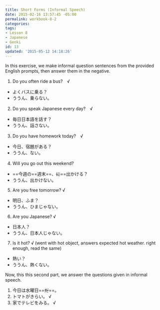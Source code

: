 ```yaml
---
title: Short Forms (Informal Speech)
date: 2015-02-16 13:57:45 -05:00
permalink: workbook-8-2
categories:
tags:
- Lesson 8
- Japanese
- Genki
id: 13
updated: '2015-05-12 14:18:26'
---
```


In this exercise, we make informal question sentences from the provided English prompts, then answer them in the negative.

1. Do you often ride a bus?　√
 - よくバスに乗る？
 - ううん、乗らない。
2. Do you speak Japanese every day?　√
 - 毎日日本語を話す？
 - ううん、話さない。
3. Do you have homework today?　√
 - 今日、宿題がある？
 - ううん、ない。
4. Will you go out this weekend?　
 - ==今週の==週末==、~~に~~==出かける？
 - ううん、出かけない。
5. Are you free tomorrow? √
 - 明日、ふま？
 - ううん、ひまじゃない。
6. Are you Japanese? √
 - 日本人？
 - ううん、日本人じゃない。
7. Is it hot? √ (went with hot object, answers expected hot weather. right enough, read the same)
 - 熱い？
 - ううん、熱くない。

Now, this this second part, we answer the questions given in informal speech.

1. 今日は水曜日==~~だ~~==。
2. トマトがきらい。 √
3. 家でテレビをみる。 √
